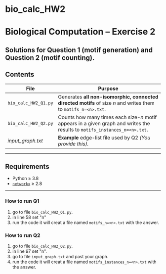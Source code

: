 # bio_calc_HW2
# Biological Computation – Exercise 2  
Solutions for **Question 1** (motif generation) and **Question 2** (motif counting).
---
## Contents
| File | Purpose |
|------|---------|
| `bio_calc_HW2_Q1.py` | Generates **all non-isomorphic, connected directed motifs** of size *n* and writes them to `motifs_n=<n>.txt`. |
| `bio_calc_HW2_Q2.py` | Counts how many times each size-*n* motif appears in a given graph and writes the results to `motifs_instances_n=<n>.txt`. |
| *input_graph.txt* | **Example** edge-list file used by Q2 *(You provide this).* |

---

## Requirements
* Python ≥ 3.8  
* [`networkx`](https://networkx.org/) ≥ 2.8

---

### How to run Q1
1. go to file `bio_calc_HW2_Q1.py`.
2. in line 58 set "n"
3. run the code it will creat a file named `motifs_n=<n>.txt` with the answer.

### How to run Q2
1. go to file `bio_calc_HW2_Q2.py`.
2. in line 97 set "n".
3. go to file `input_graph.txt` and past your graph.
4. run the code it will creat a file named `motifs_instances_n=<n>.txt` with the answer.
